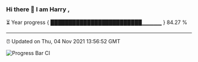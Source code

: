 ### Hi there 👋 I am Harry , 

⏳ Year progress { █████████████████████████▁▁▁▁▁ } 84.27 %

---

⏰ Updated on Thu, 04 Nov 2021 13:56:52 GMT

![Progress Bar CI](https://github.com/duykhang68/duykhang68/workflows/Progress%20Bar%20CI/badge.svg)

